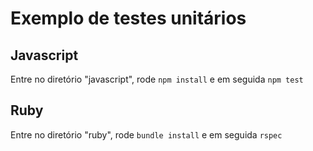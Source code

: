 # Exemplo de testes unitários

## Javascript

Entre no diretório "javascript", rode `npm install` e em seguida `npm test`



## Ruby

Entre no diretório "ruby", rode `bundle install` e em seguida `rspec`